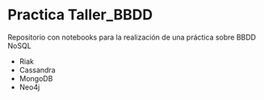 # Practica Taller_BBDD

Repositorio con notebooks para la realización de una práctica sobre BBDD NoSQL

- Riak
- Cassandra
- MongoDB
- Neo4j
